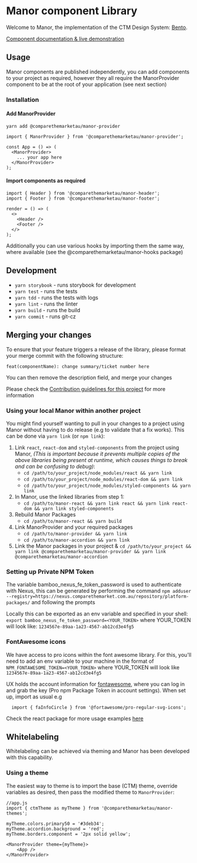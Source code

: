 # Manor component Library
Welcome to Manor, the implementation of the CTM Design System: [Bento](https://zeroheight.com/9942937b5/p/06eee5-ctm-design-system).

[Component documentation & live demonstration](https://services.dev.comparethemarket.cloud/manor/?path=/docs/welcome--page)

## Usage

Manor components are published independently, you can add components to your project as required, however they all require 
the ManorProvider component to be at the root of your application (see next section)


### Installation

#### Add ManorProvider
`yarn add @comparethemarketau/manor-provider`


```
import { ManorProvider } from '@comparethemarketau/manor-provider';

const App = () => (
  <ManorProvider>
    ... your app here
  </ManorProvider>
);
```

#### Import components as required

```
import { Header } from '@comparethemarketau/manor-header';
import { Footer } from '@comparethemarketau/manor-footer';

render = () => (
  <>
    <Header />
    <Footer />
  </>
);
```

Additionally you can use various hooks by importing them the same way, where available (see the @comparethemarketau/manor-hooks package)

## Development

- `yarn storybook` - runs storybook for development
- `yarn test` - runs the tests
- `yarn tdd` - runs the tests with logs
- `yarn lint` - runs the linter
- `yarn build` - runs the build
- `yarn commit` - runs git-cz

## Merging your changes

To ensure that your feature triggers a release of the library, please format your merge commit with the following structure:

`feat(componentName): change summary/ticket number here`

You can then remove the description field, and merge your changes

Please check the [Contribution guidelines for this project](https://github.com/comparethemarketau/manor-react/blob/master/CONTRIBUTING.md) for more information

### Using your local Manor within another project

You might find yourself wanting to pull in your changes to a project using Manor without having to do release (e.g to 
validate that a fix works). This can be done via `yarn link` (or `npm link`):

1. Link `react`, `react-dom` and `styled-components` from the project using Manor, 
*(This is important because it prevents multiple copies of the above libraries being present at runtime, which causes 
things to break and can be confusing to debug)*:
    * `cd /path/to/your_project/node_modules/react && yarn link`
    * `cd /path/to/your_project/node_modules/react-dom && yarn link`
    * `cd /path/to/your_project/node_modules/styled-components && yarn link`
2. In Manor, use the linked libraries from step 1:
    * `cd /path/to/manor-react && yarn link react && yarn link react-dom && yarn link styled-components`
3. Rebuild Manor Packages
    * `cd /path/to/manor-react && yarn build`
4. Link ManorProvider and your required packages 
    * `cd /path/to/manor-provider && yarn link`
    * `cd /path/to/manor-accordion && yarn link`
5. Link the Manor packages in your project
    & `cd /path/to/your_project && yarn link @comparethemarketau/manor-provider && yarn link @comparethemarketau/manor-accordion`     

### Setting up Private NPM Token
The variable bamboo_nexus_fe_token_password is used to authenticate with Nexus, this can be generated by performing the command `npm adduser --registry=https://nexus.comparethemarket.com.au/repository/platform-packages/` and following the prompts

Locally this can be exported as an env variable and specified in your shell: `export bamboo_nexus_fe_token_password=<YOUR_TOKEN>` where YOUR_TOKEN will look like: `1234567e-89aa-1a23-4567-ab12cd3e4fg5`
                            
### FontAwesome icons
We have access to pro icons within the font awesome library. For this, you'll need to add an env variable to your machine in the format of `NPM_FONTAWESOME_TOKEN=<YOUR_TOKEN>` where YOUR_TOKEN will look like `1234567e-89aa-1a23-4567-ab12cd3e4fg5`

UX holds the account information for [fontawesome](https://fontawesome.com), where you can log in and grab the key (Pro npm Package Token in account settings). When set up, import as usual e.g

```
  import { faInfoCircle } from '@fortawesome/pro-regular-svg-icons';

```

Check the react package for more usage examples [here](https://github.com/FortAwesome/react-fontawesome)

## Whitelabeling
Whitelabeling can be achieved via theming and Manor has been developed with this capability. 

### Using a theme

The easiest way to theme is to import the base (CTM) theme, override variables as desired, then pass the modified theme to `ManorProvider`:

```
//app.js
import { ctmTheme as myTheme } from '@comparethemarketau/manor-themes';

myTheme.colors.primary50 = '#3deb34';
myTheme.accordion.background = 'red';
myTheme.borders.component = '2px solid yellow';

<ManorProvider theme={myTheme}>
    <App />
</ManorProvider>
```
